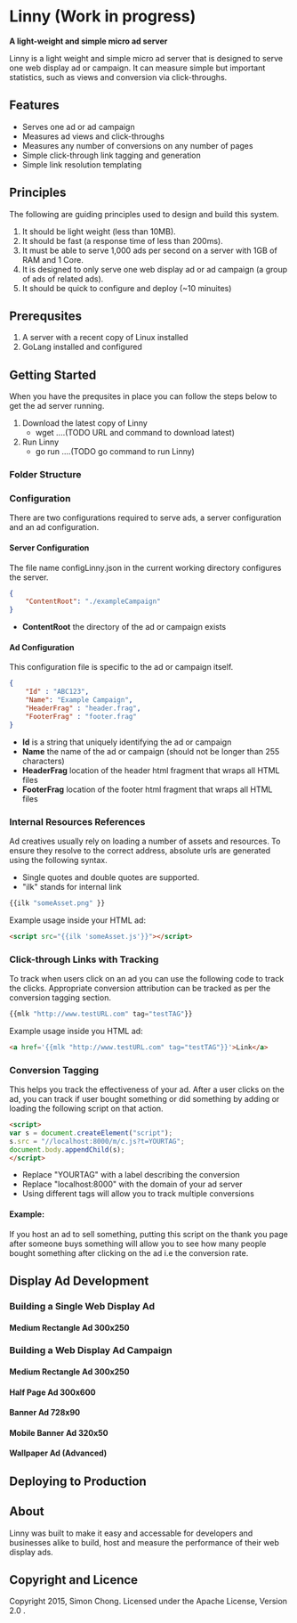 # Linny (Work in progress)
**A light-weight and simple micro ad server**

Linny is a light weight and simple micro ad server that is designed to serve one web display ad or campaign. It can measure simple but important statistics, such as views and conversion via click-throughs.

## Features

* Serves one ad or ad campaign
* Measures ad views and click-throughs
* Measures any number of conversions on any number of pages
* Simple click-through link tagging and generation
* Simple link resolution templating


## Principles

The following are guiding principles used to design and build this system.

1. It should be light weight (less than 10MB).
2. It should be fast (a response time of less than 200ms).
3. It must be able to serve 1,000 ads per second on a server with 1GB of RAM and 1 Core.
4. It is designed to only serve one web display ad or ad campaign (a group of ads of related ads).
5. It should be quick to configure and deploy (~10 minuites)

## Prerequsites

1. A server with a recent copy of Linux installed
2. GoLang installed and configured

## Getting Started

When you have the prequsites in place you can follow the steps below to get the ad server running.

1. Download the latest copy of Linny
	- wget ....(TODO URL and command to download latest)
2. Run Linny
	- go run ....(TODO go command to run Linny)

### Folder Structure

### Configuration
There are two configurations required to serve ads, a server configuration and an ad configuration.

#### Server Configuration
The file name configLinny.json in the current working directory configures the server.

```json
{
    "ContentRoot": "./exampleCampaign"
}
```

- **ContentRoot** the directory of the ad or campaign exists

#### Ad Configuration
This configuration file is specific to the ad or campaign itself.

```json
{
	"Id" : "ABC123",
	"Name": "Example Campaign",
	"HeaderFrag" : "header.frag",
	"FooterFrag" : "footer.frag"
}
```

- **Id** is a string that uniquely identifying the ad or campaign
- **Name** the name of the ad or campaign (should not be longer than 255 characters)
- **HeaderFrag** location of the header html fragment that wraps all HTML files
- **FooterFrag** location of the footer html fragment that wraps all HTML files


### Internal Resources References
Ad creatives usually rely on loading a number of assets and resources. To ensure they resolve to the correct address, absolute urls are generated using the following syntax.
- Single quotes and double quotes are supported.
- "ilk" stands for internal link

```js
{{ilk "someAsset.png" }}
```

Example usage inside your HTML ad:

```html
<script src="{{ilk 'someAsset.js'}}"></script>
```

### Click-through Links with Tracking
To track when users click on an ad you can use the following code to track the clicks. Appropriate conversion attribution can be tracked as per the conversion tagging section.

```js
{{mlk "http://www.testURL.com" tag="testTAG"}}
```

Example usage inside you HTML ad:
```html
<a href='{{mlk "http://www.testURL.com" tag="testTAG"}}'>Link</a>
```

### Conversion Tagging
This helps you track the effectiveness of your ad. After a user clicks on the ad, you can track if user bought something or did something by adding or loading the following script on that action.


```html
<script>
var s = document.createElement("script");
s.src = "//localhost:8000/m/c.js?t=YOURTAG";
document.body.appendChild(s);
</script>
```

- Replace "YOURTAG" with a label describing the conversion
- Replace "localhost:8000" with the domain of your ad server
- Using different tags will allow you to track multiple conversions

#### Example:

If you host an ad to sell something, putting this script on the thank you page after someone buys something will allow you to see how many people bought something after clicking on the ad i.e the conversion rate.


## Display Ad Development

### Building a Single Web Display Ad

#### Medium Rectangle Ad 300x250

### Building a Web Display Ad Campaign

#### Medium Rectangle Ad 300x250
#### Half Page Ad 300x600
#### Banner Ad 728x90
#### Mobile Banner Ad 320x50
#### Wallpaper Ad (Advanced)



## Deploying to Production


## About

Linny was built to make it easy and accessable for developers and businesses alike to build, host and measure the performance of their web display ads.

## Copyright and Licence

Copyright 2015, Simon Chong. Licensed under the Apache License, Version 2.0 .
